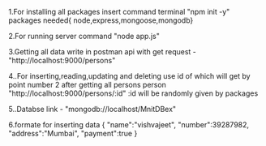 1.For installing all packages insert command terminal "npm init -y"
packages needed{ node,express,mongoose,mongodb}

2.For running server command "node app.js"

3.Getting all data write in postman api with get request - "http://localhost:9000/persons"

4..For inserting,reading,updating and deleting use id of which will get by point number 2 after getting all persons person "http://localhost:9000/persons/:id"
:id will be randomly given by packages

5..Databse link - "mongodb://localhost/MnitDBex"

6.formate for inserting data
{
    "name":"vishvajeet",
    "number":39287982,
    "address":"Mumbai",
    "payment":true
}
